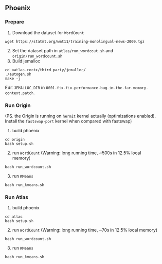 ## Phoenix

### Prepare
1. Download the dataset for `WordCount`
```
wget https://statmt.org/wmt11/training-monolingual-news-2009.tgz
```
2. Set the dataset path in `atlas/run_wordcout.sh` and `origin/run_wordcount.sh`
3. Build jemalloc
```
cd <atlas-root>/third_party/jemalloc/
./autogen.sh
make -j
```

Edit `JEMALLOC_DIR` in `0001-fix-fix-performance-bug-in-the-far-memory-context.patch`.

### Run Origin
(PS. the Origin is running on `hermit` kernel actually (optimizations enabled). Install the `fastswap-port` kernel when compared with fastswap)
1. build phoenix
```
cd origin
bash setup.sh
```
2. run `WordCount` (Warning: long running time, ~500s in 12.5% local memory)
```
bash run_wordcount.sh
```
3. run `KMeans`
```
bash run_kmeans.sh
```

### Run Atlas
1. build phoenix
```
cd atlas
bash setup.sh
```
2. run `WordCount` (Warning: long running time, ~70s in 12.5% local memory)
```
bash run_wordcount.sh
```
3. run `KMeans`
```
bash run_kmeans.sh
```